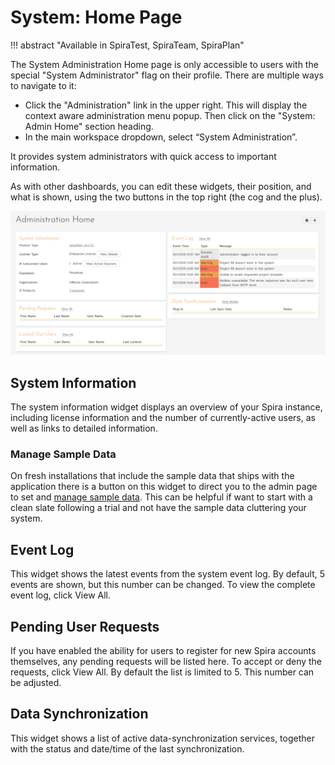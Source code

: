 # System: Home Page
!!! abstract "Available in SpiraTest, SpiraTeam, SpiraPlan"

The System Administration Home page is only accessible to users with the special "System Administrator" flag on their profile. There are multiple ways to navigate to it: 

- Click the "Administration" link in the upper right. This will display the context aware administration menu popup. Then click on the "System: Admin Home" section heading.
- In the main workspace dropdown, select “System Administration”.

It provides system administrators with quick access to important information.

As with other dashboards, you can edit these widgets, their position, and what is shown, using the two buttons in the top right (the cog and the plus).

![](img/System_Admin_Home.png)

## System Information
The system information widget displays an overview of your Spira instance, including license information and the number of currently-active users, as well as links to detailed information.

### Manage Sample Data
<span id="delete-sample-data"></span>

On fresh installations that include the sample data that ships with the application there is a button on this widget to direct you to the admin page to set and [manage sample data](System-Workspaces.md/#manage-sample-data). This can be helpful if want to start with a clean slate following a trial and not have the sample data cluttering your system. 

## Event Log
This widget shows the latest events from the system event log. By default, 5 events are shown, but this number can be changed. To view the complete event log, click View All.

## Pending User Requests
If you have enabled the ability for users to register for new Spira accounts themselves, any pending requests will be listed here. To accept or deny the requests, click View All. By default the list is limited to 5. This number can be adjusted.

## Data Synchronization
This widget shows a list of active data-synchronization services, together with the status and date/time of the last synchronization.
